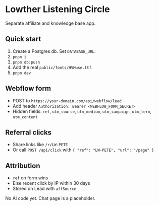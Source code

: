 # Lowther Listening Circle

<!-- Force deployment update -->

Separate affiliate and knowledge base app.

## Quick start
1. Create a Postgres db. Set `DATABASE_URL`.
2. `pnpm i`
3. `pnpm db:push`
4. Add the real `public/fonts/HVMuse.ttf`.
5. `pnpm dev`

## Webflow form
- POST to `https://your-domain.com/api/webflow/lead`
- Add header `Authorization: Bearer <WEBFLOW_FORM_SECRET>`
- Hidden fields: `ref`, `utm_source`, `utm_medium`, `utm_campaign`, `utm_term`, `utm_content`

## Referral clicks
- Share links like `/r/LW-PETE`
- Or call `POST /api/click` with `{ "ref": "LW-PETE", "url": "/page" }`

## Attribution
- `ref` on form wins
- Else recent click by IP within 30 days
- Stored on Lead with `affSource`

No AI code yet. Chat page is a placeholder.

